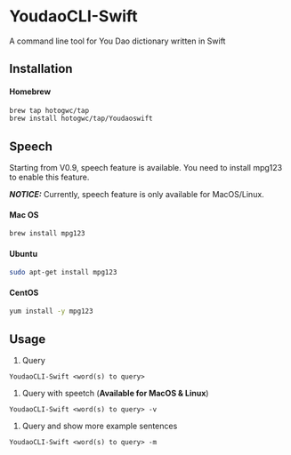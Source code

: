 # YoudaoCLI-Swift

A command line tool for You Dao dictionary written in Swift

## Installation

#### Homebrew

```bash
brew tap hotogwc/tap
brew install hotogwc/tap/Youdaoswift
```

## Speech

Starting from V0.9, speech feature is available. You need to install mpg123 to enable this feature.

___NOTICE:___ Currently, speech feature is only available for MacOS/Linux.

#### Mac OS

```bash
brew install mpg123
```

#### Ubuntu

```bash
sudo apt-get install mpg123
```

#### CentOS

```bash
yum install -y mpg123
```

## Usage

1. Query

```text
YoudaoCLI-Swift <word(s) to query>
```

1. Query with speetch (__Available for MacOS & Linux__)

```text
YoudaoCLI-Swift <word(s) to query> -v
```

1. Query and show more example sentences

```text
YoudaoCLI-Swift <word(s) to query> -m
```

## 